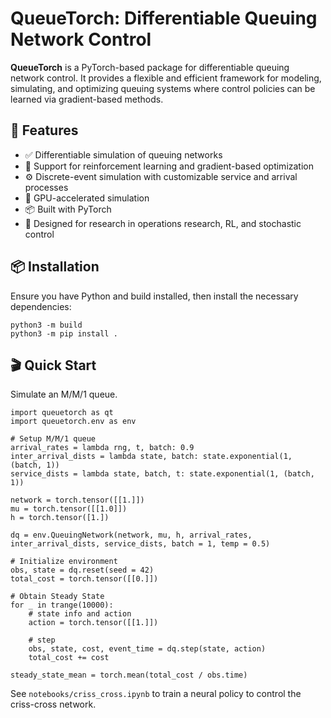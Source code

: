 # QueueTorch: Differentiable Queuing Network Control

**QueueTorch** is a PyTorch-based package for differentiable queuing network control. It provides a flexible and efficient framework for modeling, simulating, and optimizing queuing systems where control policies can be learned via gradient-based methods.

## 🚀 Features

- ✅ Differentiable simulation of queuing networks
- 🔁 Support for reinforcement learning and gradient-based optimization
- ⚙️ Discrete-event simulation with customizable service and arrival processes
- 🚄 GPU-accelerated simulation
- 📦 Built with PyTorch
- 🧠 Designed for research in operations research, RL, and stochastic control

## 📦 Installation

Ensure you have Python and build installed, then install the necessary dependencies:

```
python3 -m build
python3 -m pip install .
```

## 🎬 Quick Start

Simulate an M/M/1 queue.
```
import queuetorch as qt
import queuetorch.env as env

# Setup M/M/1 queue
arrival_rates = lambda rng, t, batch: 0.9
inter_arrival_dists = lambda state, batch: state.exponential(1, (batch, 1))
service_dists = lambda state, batch, t: state.exponential(1, (batch, 1))

network = torch.tensor([[1.]])
mu = torch.tensor([[1.0]])
h = torch.tensor([1.])

dq = env.QueuingNetwork(network, mu, h, arrival_rates, inter_arrival_dists, service_dists, batch = 1, temp = 0.5)

# Initialize environment
obs, state = dq.reset(seed = 42)
total_cost = torch.tensor([[0.]])
    
# Obtain Steady State
for _ in trange(10000):
    # state info and action
    action = torch.tensor([[1.]])
    
    # step
    obs, state, cost, event_time = dq.step(state, action)
    total_cost += cost

steady_state_mean = torch.mean(total_cost / obs.time)
```

See `notebooks/criss_cross.ipynb` to train a neural policy to control the criss-cross network. 